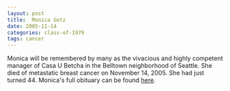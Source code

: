 ```yaml
---
layout: post
title:  Monica Gotz
date: 2005-11-14
categories: class-of-1979
tags: cancer
---
```


Monica will be remembered by many as the vivacious and highly competent manager of Casa U Betcha in the Belltown neighborhood of Seattle. She died of metastatic breast cancer on November 14, 2005. She had just turned 44. Monica's full obituary can be found [here](http://tinyurl.com/ksd3kyl).


